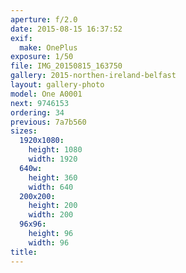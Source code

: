 ```yaml
---
aperture: f/2.0
date: 2015-08-15 16:37:52
exif:
  make: OnePlus
exposure: 1/50
file: IMG_20150815_163750
gallery: 2015-northen-ireland-belfast
layout: gallery-photo
model: One A0001
next: 9746153
ordering: 34
previous: 7a7b560
sizes:
  1920x1080:
    height: 1080
    width: 1920
  640w:
    height: 360
    width: 640
  200x200:
    height: 200
    width: 200
  96x96:
    height: 96
    width: 96
title: 
---
```

